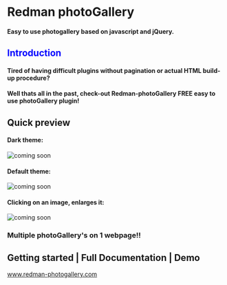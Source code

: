 <h1>Redman photoGallery</h1>

<h4>Easy to use photogallery based on javascript and jQuery.</h4>

<h2 style='color:blue !important'>Introduction</h2>

<h4>
  Tired of having difficult plugins without pagination or actual HTML build-up procedure?
</h4>
<h4>
  Well thats all in the past, check-out Redman-photoGallery FREE easy to use photoGallery plugin!
</h4>
<h2>Quick preview</h2>
<h4>Dark theme:</h4>
<img width:300 height:300 src="https://github.com/RedouaneElyakhlifi/redman-photoGallery/blob/master/content/img/preview1.JPG" alt="coming soon">
<h4>Default theme:</h4>
<img width:300 height:300 src="https://github.com/RedouaneElyakhlifi/redman-photoGallery/blob/master/content/img/preview2.JPG" alt="coming soon">
<h4>Clicking on an image, enlarges it:</h4>
<img src="https://github.com/RedouaneElyakhlifi/redman-photoGallery/blob/master/content/img/preview3.JPG" alt="coming soon">
<h3>Multiple photoGallery's on 1 webpage!!</h3>
<h2>Getting started | Full Documentation | Demo</h2>
<a href="https://www.mijnsollicitatie.be/jQueryPlugin">www.redman-photogallery.com</a>

